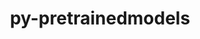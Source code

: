 ---
title: "py-pretrainedmodels"
layout: cache
categories: [package, develop-2025-03-09]
meta: {"compilers": ["apple-clang@=16.0.0", "gcc@=13.2.0"], "num_specs": 10, "num_specs_by_stack": {"ml-darwin-aarch64-mps": 2, "ml-linux-aarch64-cpu": 2, "ml-linux-aarch64-cuda": 2, "ml-linux-x86_64-cpu": 2, "ml-linux-x86_64-cuda": 2, "root": 10}, "oss": ["sequoia", "ubuntu24.04"], "platforms": ["darwin", "linux"], "stacks": ["ml-darwin-aarch64-mps", "ml-linux-aarch64-cpu", "ml-linux-aarch64-cuda", "ml-linux-x86_64-cpu", "ml-linux-x86_64-cuda", "root"], "targets": ["aarch64", "x86_64_v3"], "versions": ["0.7.4"]}
spec_details: [{"compiler": "gcc@=13.2.0", "hash": "5n25ls4c6kbb56lijhpskdap6xqq6age", "os": "ubuntu24.04", "platform": "linux", "size": "-", "stacks": ["ml-linux-x86_64-cuda", "root"], "target": "x86_64_v3", "variants": ["build_system=python_pip"], "versions": ["0.7.4"]}, {"compiler": "gcc@=13.2.0", "hash": "6kdfpnmhugvoqn75qlk2ihkh542w65r4", "os": "ubuntu24.04", "platform": "linux", "size": "-", "stacks": ["ml-linux-x86_64-cpu", "root"], "target": "x86_64_v3", "variants": ["build_system=python_pip"], "versions": ["0.7.4"]}, {"compiler": "apple-clang@=16.0.0", "hash": "6ylzf3sbwhtdcr4ztpuqtj2hvomn2frk", "os": "sequoia", "platform": "darwin", "size": "-", "stacks": ["ml-darwin-aarch64-mps", "root"], "target": "aarch64", "variants": ["build_system=python_pip"], "versions": ["0.7.4"]}, {"compiler": "gcc@=13.2.0", "hash": "eihuzehwq2onlcqutjquduy6dmf77vgv", "os": "ubuntu24.04", "platform": "linux", "size": "-", "stacks": ["ml-linux-aarch64-cpu", "root"], "target": "aarch64", "variants": ["build_system=python_pip"], "versions": ["0.7.4"]}, {"compiler": "gcc@=13.2.0", "hash": "kjpy722qowsesqrxvisrail7po37pz2c", "os": "ubuntu24.04", "platform": "linux", "size": "-", "stacks": ["ml-linux-aarch64-cuda", "root"], "target": "aarch64", "variants": ["build_system=python_pip"], "versions": ["0.7.4"]}, {"compiler": "gcc@=13.2.0", "hash": "nqrzp2a3if5z2fto4qxqfsl7bc7qtuu7", "os": "ubuntu24.04", "platform": "linux", "size": "-", "stacks": ["ml-linux-aarch64-cpu", "root"], "target": "aarch64", "variants": ["build_system=python_pip"], "versions": ["0.7.4"]}, {"compiler": "apple-clang@=16.0.0", "hash": "ry7bo2qkbsooykvsk4m2lsxzfn3cyjdq", "os": "sequoia", "platform": "darwin", "size": "-", "stacks": ["ml-darwin-aarch64-mps", "root"], "target": "aarch64", "variants": ["build_system=python_pip"], "versions": ["0.7.4"]}, {"compiler": "gcc@=13.2.0", "hash": "sugdhmhd55buttd3tvapqiczdavgc2ii", "os": "ubuntu24.04", "platform": "linux", "size": "-", "stacks": ["ml-linux-x86_64-cuda", "root"], "target": "x86_64_v3", "variants": ["build_system=python_pip"], "versions": ["0.7.4"]}, {"compiler": "gcc@=13.2.0", "hash": "wwp2ewyutnri4fdkdoudahl6kxwux43y", "os": "ubuntu24.04", "platform": "linux", "size": "-", "stacks": ["ml-linux-aarch64-cuda", "root"], "target": "aarch64", "variants": ["build_system=python_pip"], "versions": ["0.7.4"]}, {"compiler": "gcc@=13.2.0", "hash": "zwfqlz2l6loyzsxgjezuqjbj2nrznwra", "os": "ubuntu24.04", "platform": "linux", "size": "-", "stacks": ["ml-linux-x86_64-cpu", "root"], "target": "x86_64_v3", "variants": ["build_system=python_pip"], "versions": ["0.7.4"]}]
---